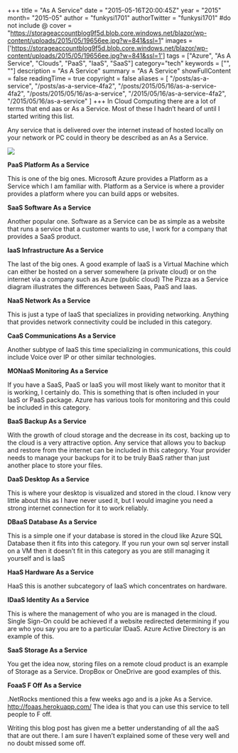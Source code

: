 +++
title = "As A Service"
date = "2015-05-16T20:00:45Z"
year = "2015"
month= "2015-05"
author = "funkysi1701"
authorTwitter = "funkysi1701" #do not include @
cover = "https://storageaccountblog9f5d.blob.core.windows.net/blazor/wp-content/uploads/2015/05/19656ee.jpg?w=841&ssl=1"
images = ['https://storageaccountblog9f5d.blob.core.windows.net/blazor/wp-content/uploads/2015/05/19656ee.jpg?w=841&ssl=1']
tags = ["Azure", "As A Service", "Clouds", "PaaS", "IaaS", "SaaS"]
category="tech"
keywords = ["", ""]
description =  "As A Service"
summary = "As A Service"
showFullContent = false
readingTime = true
copyright = false
aliases = [
    "/posts/as-a-service",
    "/posts/as-a-service-4fa2",
    "/posts/2015/05/16/as-a-service-4fa2",
    "/posts/2015/05/16/as-a-service",
    "/2015/05/16/as-a-service-4fa2",
    "/2015/05/16/as-a-service"
]
+++
In Cloud Computing there are a lot of terms that end aas or As a Service. Most of these I hadn’t heard of until I started writing this list.

Any service that is delivered over the internet instead of hosted locally on your network or PC could in theory be described as an As a Service.

![](https://storageaccountblog9f5d.blob.core.windows.net/blazor/wp-content/uploads/2015/05/19656ee.jpg?w=841&ssl=1)

**PaaS Platform As a Service**

This is one of the big ones. Microsoft Azure provides a Platform as a Service which I am familiar with. Platform as a Service is where a provider provides a platform where you can build apps or websites.

**SaaS Software As a Service**

Another popular one. Software as a Service can be as simple as a website that runs a service that a customer wants to use, I work for a company that provides a SaaS product.

**IaaS Infrastructure As a Service**

The last of the big ones. A good example of IaaS is a Virtual Machine which can either be hosted on a server somewhere (a private cloud) or on the internet via a company such as Azure (public cloud) The Pizza as a Service diagram illustrates the differences between Saas, PaaS and Iaas.

**NaaS Network As a Service**

This is just a type of IaaS that specializes in providing networking. Anything that provides network connectivity could be included in this category.

**CaaS Communications As a Service**

Another subtype of IaaS this time specializing in communications, this could include Voice over IP or other similar technologies.

**MONaaS Monitoring As a Service**

If you have a SaaS, PaaS or IaaS you will most likely want to monitor that it is working, I certainly do. This is something that is often included in your IaaS or PaaS package. Azure has various tools for monitoring and this could be included in this category.

**BaaS Backup As a Service**

With the growth of cloud storage and the decrease in its cost, backing up to the cloud is a very attractive option. Any service that allows you to backup and restore from the internet can be included in this category. Your provider needs to manage your backups for it to be truly BaaS rather than just another place to store your files.

**DaaS Desktop As a Service**

This is where your desktop is visualized and stored in the cloud. I know very little about this as I have never used it, but I would imagine you need a strong internet connection for it to work reliably.

**DBaaS Database As a Service**

This is a simple one if your database is stored in the cloud like Azure SQL Database then it fits into this category. If you run your own sql server install on a VM then it doesn’t fit in this category as you are still managing it yourself and is IaaS

**HaaS Hardware As a Service**

HaaS this is another subcategory of IaaS which concentrates on hardware.

**IDaaS Identity As a Service**

This is where the management of who you are is managed in the cloud. Single Sign-On could be achieved if a website redirected determining if you are who you say you are to a particular IDaaS. Azure Active Directory is an example of this.

**SaaS Storage As a Service**

You get the idea now, storing files on a remote cloud product is an example of Storage as a Service. DropBox or OneDrive are good examples of this.

**FoaaS F Off As a Service**

.NetRocks mentioned this a few weeks ago and is a joke As a Service. http://foaas.herokuapp.com/ The idea is that you can use this service to tell people to F off.

Writing this blog post has given me a better understanding of all the aaS that are out there. I am sure I haven’t explained some of these very well and no doubt missed some off.